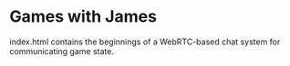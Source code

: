 # Games with James
index.html contains the beginnings of a WebRTC-based chat system for communicating game state.
